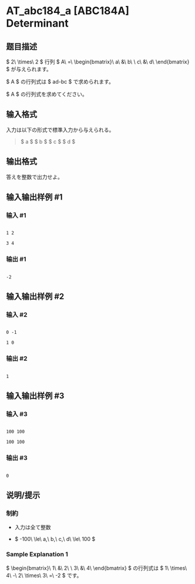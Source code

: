 # AT_abc184_a [ABC184A] Determinant

## 题目描述

[problemUrl]: https://atcoder.jp/contests/abc184/tasks/abc184_a

$ 2\ \times\ 2 $ 行列 $ A\ =\ \begin{bmatrix}\ a\ &amp;\ b\ \\ c\ &amp;\ d\ \end{bmatrix} $ が与えられます。  
 $ A $ の行列式は $ ad-bc $ で求められます。  
 $ A $ の行列式を求めてください。

## 输入格式

入力は以下の形式で標準入力から与えられる。

> $ a $ $ b $ $ c $ $ d $

## 输出格式

答えを整数で出力せよ。

## 输入输出样例 #1

### 输入 #1

```
1 2
3 4
```

### 输出 #1

```
-2
```

## 输入输出样例 #2

### 输入 #2

```
0 -1
1 0
```

### 输出 #2

```
1
```

## 输入输出样例 #3

### 输入 #3

```
100 100
100 100
```

### 输出 #3

```
0
```

## 说明/提示

### 制約

- 入力は全て整数
- $ -100\ \le\ a,\ b,\ c,\ d\ \le\ 100 $

### Sample Explanation 1

$ \begin{bmatrix}\ 1\ &amp;\ 2\ \\ 3\ &amp;\ 4\ \end{bmatrix} $ の行列式は $ 1\ \times\ 4\ -\ 2\ \times\ 3\ =\ -2 $ です。